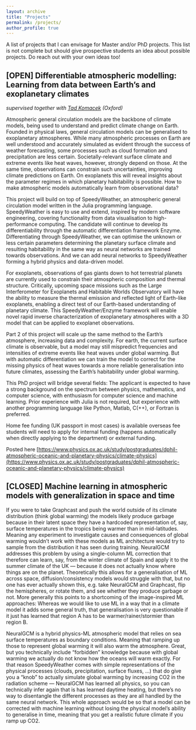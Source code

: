 ```yaml
---
layout: archive
title: "Projects"
permalink: /projects/
author_profile: true
---
```


A list of projects that I can envisage for Master and/or PhD projects.
This list is not complete but should give prospective students an idea about
possible projects. Do reach out with your own ideas too!

## [OPEN] Differentiable atmospheric modelling: Learning from data between Earth’s and exoplanetary climates

_supervised together with [Tad Komacek](https://www.physics.ox.ac.uk/our-people/komacek) (Oxford)_

Atmospheric general circulation models are the backbone of climate models, being used to understand and predict climate change on Earth.
Founded in physical laws, general circulation models can be generalised to exoplanetary atmospheres. While many atmospheric processes on
Earth are well understood and accurately simulated as evident through the success of weather forecasting, some processes such as cloud
formation and precipitation are less certain. Societally-relevant surface climate and extreme events like heat waves, however, strongly
depend on those. At the same time, observations can constrain such uncertainties, improving climate predictions on Earth. On exoplanets
this will reveal insights about the parameter regimes in which planetary habitability is possible. How to make atmospheric models
automatically learn from observational data? 

This project will build on top of SpeedyWeather, an atmospheric general circulation model written in the Julia programming language.
SpeedyWeather is easy to use and extend, inspired by modern software engineering, covering functionality from data visualisation to
high-performance computing. The candidate will continue to develop its differentiability through the automatic differentiation
framework Enzyme. Differentiating through SpeedyWeather, we can optimise the unknown or less certain parameters determining the
planetary surface climate and resulting habitability in the same way as neural networks are trained towards observations.
And we can add neural networks to SpeedyWeather forming a hybrid physics and data-driven model. 

For exoplanets, observations of gas giants down to hot terrestrial planets are currently used to constrain their atmospheric composition
and thermal structure. Critically, upcoming space missions such as the Large Interferometer for Exoplanets and Habitable Worlds Observatory
will have the ability to measure the thermal emission and reflected light of Earth-like exoplanets, enabling a direct test of our Earth-based
understanding of planetary climate. This SpeedyWeather/Enzyme framework will enable novel rapid inverse characterization of exoplanetary
atmospheres with a 3D model that can be applied to exoplanet observations.

Part 2 of this project will scale up the same method to the Earth’s atmosphere, increasing data and complexity. For earth, the current surface
climate is observable, but a model may still mispredict frequencies and intensities of extreme events like heat waves under global warming.
But with automatic differentiation we can train the model to correct for the missing physics of heat waves towards a more reliable generalisation
into future climates, assessing the Earth’s habitability under global warming.

This PhD project will bridge several fields: The applicant is expected to have a strong background on the spectrum between physics,
mathematics, and computer science, with enthusiasm for computer science and machine learning. Prior experience with Julia is not
required, but experience with another programming language like Python, Matlab, C(++), or Fortran is preferred.

Home fee funding (UK passport in most cases) is available overseas fee students will need to apply for internal funding
(happens automatically when directly applying to the department) or external funding.

Posted here [https://www.physics.ox.ac.uk/study/postgraduates/dphil-atmospheric-oceanic-and-planetary-physics/climate-physics](https://www.physics.ox.ac.uk/study/postgraduates/dphil-atmospheric-oceanic-and-planetary-physics/climate-physics)

## [CLOSED] Machine learning in atmospheric models with generalization in space and time

If you were to take Graphcast and push the world outside of its climate distribution (think global warming) the models likely produce garbage
because in their latent space they have a hardcoded representation of, say, surface temperatures in the tropics being warmer than in mid-latitudes.
Meaning any experiment to investigate causes and consequences of global warming wouldn’t work with these models as ML architecture
would try to sample from the distribution it has seen during training. NeuralGCM addresses this problem by using a single-column ML correction that
therefore can learn, say, from the winter climate of Spain and apply it to the summer climate of the UK — because it does not actually know where
things are on the planet. Theoretically this allows for a generalisation of ML across space, diffusion/consistency models would struggle with that,
but no one has ever actually shown this, e.g. take NeuralGCM and Graphcast, flip the hemispheres, or rotate them, and see whether they
produce garbage or not. More generally this points to a shortcoming of the image-inspired ML approaches: Whereas we would like to use ML in a way that
in a climate model it adds some general truth, that generalisation is very questionable if it just has learned that region A has to be
warmer/rainer/stormier than region B.

NeuralGCM is a hybrid physics-ML atmospheric model that relies on sea surface temperatures as boundary conditions. Meaning that ramping up those
to represent global warming it will also warm the atmosphere. Great, but you technically include “forbidden” knowledge because with global warming
we actually do not know how the oceans will warm exactly. For that reason SpeedyWeather comes with simple representations of the physical processes
(clouds, precipitation, surface fluxes, …) that do give you a “knob” to actually simulate global warming by increasing CO2 in the radiation scheme —
NeuralGCM has learned all physics, so you can technically infer again that is has learned daytime heating, but there’s no way to disentangle the
different processes as they are all handled by the same neural network. This whole approach would be so that a model can be corrected with
machine learning without losing the physical model’s ability to generalise in time, meaning that you get a realistic future climate if you ramp up CO2.
